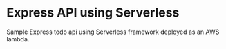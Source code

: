 # Express API using Serverless

Sample Express todo api using Serverless framework deployed as an AWS lambda.
